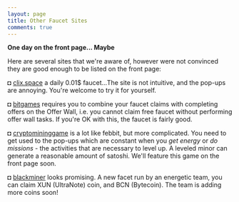 ```yaml
---
layout: page
title: Other Faucet Sites
comments: true
---
```


**One day on the front page... Maybe**

Here are several sites that we're aware of, however were not convinced they are good enough to be listed on the front page:

◘ <a href="http://bit.ly/www-clix-space" target="_blank">clix.space</a> a daily 0.01$ faucet...The site is not intuitive, and the pop-ups are annoying. You're welcome to try it for yourself.
<p> </p>
◘ <a href="http://bit.ly/www-bitgames" target="_blank">bitgames</a> requires you to combine your faucet claims with completing offers on the Offer Wall, i.e. you cannot claim free faucet without performing offer wall tasks. If you're OK with this, the faucet is fairly good.
<p> </p>
◘ <a href="http://bit.ly/www-cryptomininggame" target="_blank">cryptomininggame</a> is a lot like febbit, but more complicated. You need to get used to the pop-ups which are constant when you <i>get energy</i> or <i>do missions</i> - the activities that are necessary to level up. A leveled minor can generate a reasonable amount of satoshi. We'll feature this game on the front page soon.
<p> </p>
◘ <a href="http://bit.ly/www-blackminer" target="_blank">blackminer</a> looks promising. A new facet run by an energetic team, you can claim XUN (UltraNote) coin, and BCN (Bytecoin). The team is adding more coins soon!

